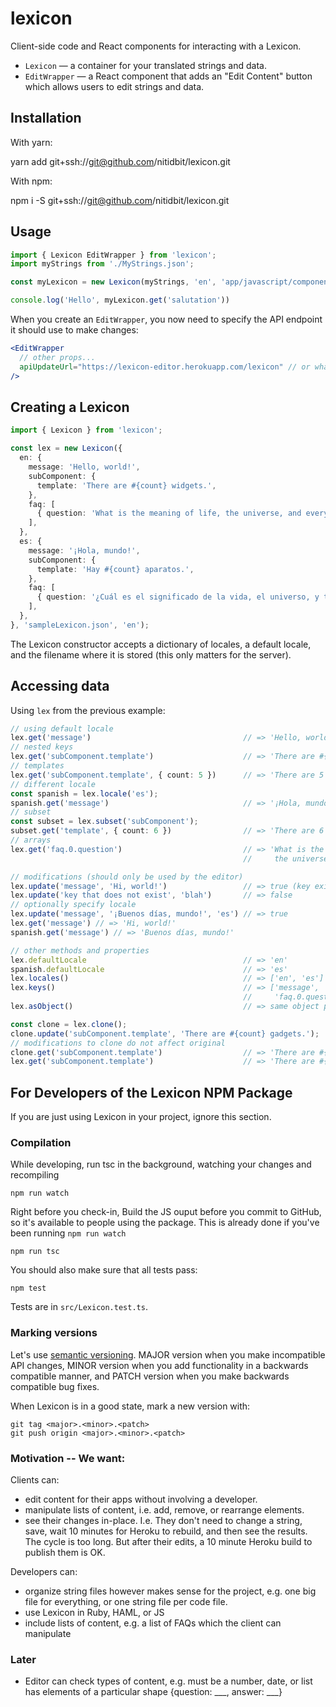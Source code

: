 lexicon
=======

Client-side code and React components for interacting with a Lexicon.

- `Lexicon` — a container for your translated strings and data.
- `EditWrapper` — a React component that adds an "Edit Content" button which allows users to edit strings and data.

## Installation

With yarn:

  yarn add git+ssh://git@github.com/nitidbit/lexicon.git

With npm:

  npm i -S git+ssh://git@github.com/nitidbit/lexicon.git

## Usage

```ts
import { Lexicon EditWrapper } from 'lexicon';
import myStrings from './MyStrings.json';

const myLexicon = new Lexicon(myStrings, 'en', 'app/javascript/components/MyStrings.json');

console.log('Hello', myLexicon.get('salutation'))
```

When you create an `EditWrapper`, you now need to specify the API endpoint it should use to make changes:

```jsx
<EditWrapper
  // other props...
  apiUpdateUrl="https://lexicon-editor.herokuapp.com/lexicon" // or whatever the correct URL is
/>
```

Creating a Lexicon
------------------

```ts
import { Lexicon } from 'lexicon';

const lex = new Lexicon({
  en: {
    message: 'Hello, world!',
    subComponent: {
      template: 'There are #{count} widgets.',
    },
    faq: [
      { question: 'What is the meaning of life, the universe, and everything?', answer: '42' },
    ],
  },
  es: {
    message: '¡Hola, mundo!',
    subComponent: {
      template: 'Hay #{count} aparatos.',
    },
    faq: [
      { question: '¿Cuál es el significado de la vida, el universo, y todo?', answer: '42' },
    ],
  },
}, 'sampleLexicon.json', 'en');
```

The Lexicon constructor accepts a dictionary of locales, a default locale, and the filename where it is stored (this only matters for the server).

Accessing data
--------------

Using `lex` from the previous example:

```ts
// using default locale
lex.get('message')                                  // => 'Hello, world!'
// nested keys
lex.get('subComponent.template')                    // => 'There are #{count} widgets.'
// templates
lex.get('subComponent.template', { count: 5 })      // => 'There are 5 widgets.'
// different locale
const spanish = lex.locale('es');
spanish.get('message')                              // => '¡Hola, mundo!'
// subset
const subset = lex.subset('subComponent');
subset.get('template', { count: 6 })                // => 'There are 6 widgets.'
// arrays
lex.get('faq.0.question')                           // => 'What is the meaning of life,
                                                    //     the universe, and everything?'

// modifications (should only be used by the editor)
lex.update('message', 'Hi, world!')                 // => true (key exists)
lex.update('key that does not exist', 'blah')       // => false
// optionally specify locale
lex.update('message', '¡Buenos días, mundo!', 'es') // => true
lex.get('message') // => 'Hi, world!'
spanish.get('message') // => 'Buenos días, mundo!'

// other methods and properties
lex.defaultLocale                                   // => 'en'
spanish.defaultLocale                               // => 'es'
lex.locales()                                       // => ['en', 'es']
lex.keys()                                          // => ['message', 'subComponent.template',
                                                    //     'faq.0.question', 'faq.0.answer']
lex.asObject()                                      // => same object passed into constructor

const clone = lex.clone();
clone.update('subComponent.template', 'There are #{count} gadgets.');
// modifications to clone do not affect original
clone.get('subComponent.template')                  // => 'There are #{count} gadgets.'
lex.get('subComponent.template')                    // => 'There are #{count} widgets.'
```


## For Developers of the Lexicon NPM Package
If you are just using Lexicon in your project, ignore this section.

### Compilation

While developing, run tsc in the background, watching your changes and recompiling

    npm run watch

Right before you check-in, Build the JS ouput before you commit to GitHub, so it's available to people using the package. This is already done if you've been running `npm run watch`

    npm run tsc

You should also make sure that all tests pass:

    npm test

Tests are in `src/Lexicon.test.ts`.

### Marking versions
Let's use [semantic versioning](https://semver.org).
MAJOR version when you make incompatible API changes,
MINOR version when you add functionality in a backwards compatible manner, and
PATCH version when you make backwards compatible bug fixes.

When Lexicon is in a good state, mark a new version with:

    git tag <major>.<minor>.<patch>
    git push origin <major>.<minor>.<patch>



### Motivation -- We want:

Clients can:
- edit content for their apps without involving a developer.
- manipulate lists of content, i.e. add, remove, or rearrange elements.
- see their changes in-place. I.e. They don't need to change a string, save, wait 10
  minutes for Heroku to rebuild, and then see the results. The cycle is too long. But after their
  edits, a 10 minute Heroku build to publish them is OK.

Developers can:
- organize string files however makes sense for the project, e.g. one big file for
  everything, or one string file per code file.
- use Lexicon in Ruby, HAML, or JS
- include lists of content, e.g. a list of FAQs which the client can manipulate


### Later

- Editor can check types of content, e.g. must be a number, date, or list has elements of a
  particular shape {question: ___, answer: ___}

